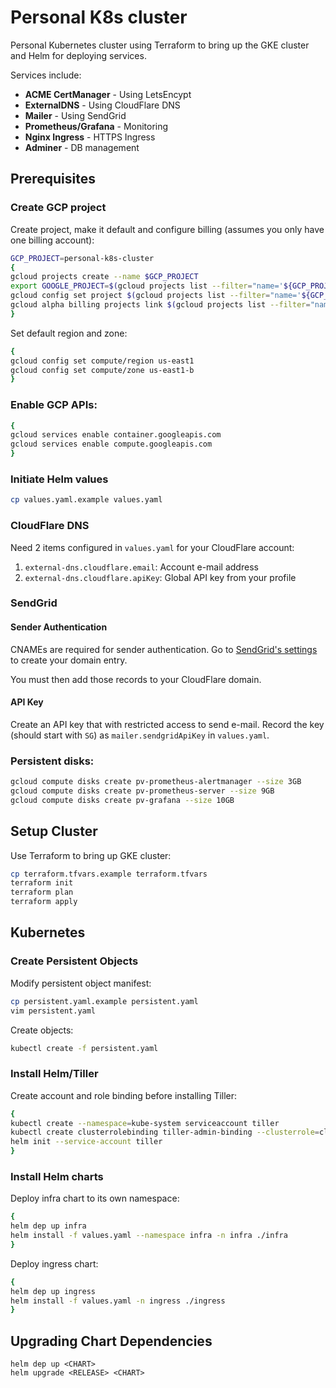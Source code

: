 # Personal K8s cluster

Personal Kubernetes cluster using Terraform to bring up the GKE cluster and Helm for deploying services.

Services include:

* **ACME CertManager** - Using LetsEncypt
* **ExternalDNS** - Using CloudFlare DNS
* **Mailer** - Using SendGrid
* **Prometheus/Grafana** - Monitoring
* **Nginx Ingress** - HTTPS Ingress
* **Adminer** - DB management

## Prerequisites
### Create GCP project
Create project, make it default and configure billing (assumes you only have one billing account):
```bash
GCP_PROJECT=personal-k8s-cluster
{
gcloud projects create --name $GCP_PROJECT
export GOOGLE_PROJECT=$(gcloud projects list --filter="name='${GCP_PROJECT}'" --format="value(project_id)")
gcloud config set project $(gcloud projects list --filter="name='${GCP_PROJECT}'" --format="value(project_id)")
gcloud alpha billing projects link $(gcloud projects list --filter="name='${GCP_PROJECT}'" --format="value(project_id)") --billing-account $(gcloud alpha billing accounts list --format="value(name)")
}
```

Set default region and zone:

```bash
{
gcloud config set compute/region us-east1
gcloud config set compute/zone us-east1-b
}
```

### Enable GCP APIs:
```bash
{
gcloud services enable container.googleapis.com
gcloud services enable compute.googleapis.com
}
```

### Initiate Helm values
```bash
cp values.yaml.example values.yaml
```

### CloudFlare DNS
Need 2 items configured in `values.yaml` for your CloudFlare account:

1. `external-dns.cloudflare.email`: Account e-mail address
2. `external-dns.cloudflare.apiKey`: Global API key from your profile

### SendGrid
#### Sender Authentication
CNAMEs are required for sender authentication. Go to [SendGrid's settings](https://app.sendgrid.com/settings/sender_auth/domain/create) to create your domain entry.

You must then add those records to your CloudFlare domain.

#### API Key
Create an API key that with restricted access to send e-mail. Record the key (should start with `SG`) as `mailer.sendgridApiKey` in `values.yaml`.

### Persistent disks:
```bash
gcloud compute disks create pv-prometheus-alertmanager --size 3GB
gcloud compute disks create pv-prometheus-server --size 9GB
gcloud compute disks create pv-grafana --size 10GB
```

## Setup Cluster
Use Terraform to bring up GKE cluster:
```bash
cp terraform.tfvars.example terraform.tfvars
terraform init
terraform plan
terraform apply
```

## Kubernetes
### Create Persistent Objects
Modify persistent object manifest:
```bash
cp persistent.yaml.example persistent.yaml
vim persistent.yaml
```

Create objects:
```bash
kubectl create -f persistent.yaml
```

### Install Helm/Tiller
Create account and role binding before installing Tiller:
```bash
{
kubectl create --namespace=kube-system serviceaccount tiller
kubectl create clusterrolebinding tiller-admin-binding --clusterrole=cluster-admin --serviceaccount kube-system:tiller
helm init --service-account tiller
}
```

### Install Helm charts
Deploy infra chart to its own namespace:
```bash
{
helm dep up infra
helm install -f values.yaml --namespace infra -n infra ./infra
}
```

Deploy ingress chart:
```bash
{
helm dep up ingress
helm install -f values.yaml -n ingress ./ingress
}
```

## Upgrading Chart Dependencies
```
helm dep up <CHART>
helm upgrade <RELEASE> <CHART>
```
